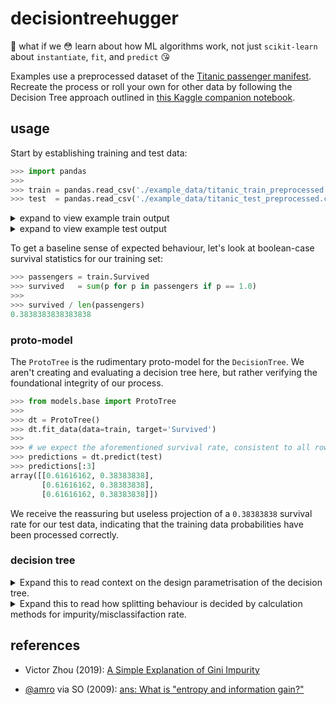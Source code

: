 # decisiontreehugger

:see_no_evil: what if we :flushed: learn about how ML algorithms work, not just `scikit-learn` about `instantiate`, `fit`, and `predict` :kissing_heart:

Examples use a preprocessed dataset of the [Titanic passenger manifest](./example_data/). Recreate the process or roll your own for other data by following the Decision Tree approach outlined in [this Kaggle companion notebook](https://www.kaggle.com/startupsci/titanic-data-science-solutions).

## usage

Start by establishing training and test data:

```python
>>> import pandas
>>>
>>> train = pandas.read_csv('./example_data/titanic_train_preprocessed.csv')
>>> test  = pandas.read_csv('./example_data/titanic_test_preprocessed.csv')
```

<details><summary>expand to view example train output</summary>

<p>

```python
>>> train
           Age     Fare  Embarked_C  Embarked_Q  Embarked_S  Cabin_A  Cabin_B  ...  Master  Miss  Mr  Mrs  Officer  Royalty  Survived
0    22.000000   7.2500           0           0           1        0        0  ...       0     0   1    0        0        0       0.0
1    38.000000  71.2833           1           0           0        0        0  ...       0     0   0    1        0        0       1.0
2    26.000000   7.9250           0           0           1        0        0  ...       0     1   0    0        0        0       1.0
3    35.000000  53.1000           0           0           1        0        0  ...       0     0   0    1        0        0       1.0
4    35.000000   8.0500           0           0           1        0        0  ...       0     0   1    0        0        0       0.0
..         ...      ...         ...         ...         ...      ...      ...  ...     ...   ...  ..  ...      ...      ...       ...
886  27.000000  13.0000           0           0           1        0        0  ...       0     0   0    0        1        0       0.0
887  19.000000  30.0000           0           0           1        0        1  ...       0     1   0    0        0        0       1.0
888  29.881138  23.4500           0           0           1        0        0  ...       0     1   0    0        0        0       0.0
889  26.000000  30.0000           1           0           0        0        0  ...       0     0   1    0        0        0       1.0
890  32.000000   7.7500           0           1           0        0        0  ...       0     0   1    0        0        0       0.0

[891 rows x 29 columns]
```

</p>
</details>

<details><summary>expand to view example test output</summary>

<p>

```python
>>> test
           Age      Fare  Embarked_C  Embarked_Q  Embarked_S  Cabin_A  Cabin_B  ...  Pclass_3  Master  Miss  Mr  Mrs  Officer  Royalty
0    34.500000    7.8292           0           1           0        0        0  ...         1       0     0   1    0        0        0
1    47.000000    7.0000           0           0           1        0        0  ...         1       0     0   0    1        0        0
2    62.000000    9.6875           0           1           0        0        0  ...         0       0     0   1    0        0        0
3    27.000000    8.6625           0           0           1        0        0  ...         1       0     0   1    0        0        0
4    22.000000   12.2875           0           0           1        0        0  ...         1       0     0   0    1        0        0
..         ...       ...         ...         ...         ...      ...      ...  ...       ...     ...   ...  ..  ...      ...      ...
413  29.881138    8.0500           0           0           1        0        0  ...         1       0     0   1    0        0        0
414  39.000000  108.9000           1           0           0        0        0  ...         0       0     0   0    0        0        1
415  38.500000    7.2500           0           0           1        0        0  ...         1       0     0   1    0        0        0
416  29.881138    8.0500           0           0           1        0        0  ...         1       0     0   1    0        0        0
417  29.881138   22.3583           1           0           0        0        0  ...         1       1     0   0    0        0        0

[418 rows x 28 columns]

```

</p>
</details>

To get a baseline sense of expected behaviour, let's look at boolean-case survival statistics for our training set:

```python
>>> passengers = train.Survived
>>> survived   = sum(p for p in passengers if p == 1.0)
>>>
>>> survived / len(passengers)
0.3838383838383838
```
### proto-model

The `ProtoTree` is the rudimentary proto-model for the `DecisionTree`. We aren't creating and evaluating a decision tree here, but rather verifying the foundational integrity of our process.

```python
>>> from models.base import ProtoTree
>>>
>>> dt = ProtoTree()
>>> dt.fit_data(data=train, target='Survived')
>>>
>>> # we expect the aforementioned survival rate, consistent to all rows:
>>> predictions = dt.predict(test)
>>> predictions[:3]
array([[0.61616162, 0.38383838],
       [0.61616162, 0.38383838],
       [0.61616162, 0.38383838]])
```

We receive the reassuring but useless projection of a `0.38383838` survival rate for our test data, indicating that the training data probabilities have been processed correctly.


### decision tree

<details><summary>Expand this to read context on the design parametrisation of the decision tree.</summary>

<p>

**properties:**

* contains a root node

* each node may have a left and right branch

* bottom-layer nodes do not have branches

**considerations:**

* prioritise the most 'efficient' conditions at the top of the tree

* branches can be recursively implemented decision trees rather than separately articulated

* how do we create the tree to have optimal splits?

    + *ideal split*: an *ideal* split in binary classification produces homogenous branches

    + *impurity*: homogeneity is unrealistic - how can we decrease impurity in child node w.r.t. parent node?

        - Gini impurity

        - cross-entropy / information gain (logarithmic calculation)

</p>
</details>

<details><summary>Expand this to read how splitting behaviour is decided by calculation methods for impurity/misclassifaction rate.</summary>
<p>


**Gini impurity:**

Randomly pick a "row" / data point; it has `k` value cases, each with a number of occurrences in the dataset. Based on the proportional distribution of a case and the `k` cases it could be randomly classified as, Gini impurity is the probability sum of all *incorrect* classification events.

For example, assume we have received the following dataset of `Yes`, `No`, and `Maybe` votes for some proposition. Since we're working with a binary classification problem, we'll use an example attribute/feature with `k=2` cases.

|           |   case   | count   | proportion |
|-----------|:--------:|:-------:|:----------:|
|           |  Yes     |   6     |     60%    |
|           |   No     |   4     |     40%    |
| **total** |  *(k=2)* |   *10*  |    *100%*  |

Here, `proportion` also represents `probability`; i.e. we have a 10% chance of randomly selecting a `Maybe` case.

Given the case distribution in our training data, we would e.g. randomly select `Yes` 60% of the time, and we would also randomly classify it as `Yes` 60% of the time. Therefore, the event probability of classifying `Yes` as `Yes` is `0.6 * 0.6 = 0.36`. The full series of classification event probabilities would be as follows:

| randomly selected | selection probability | randomly classified as | classification event probability | correctness |
|:-----------------:|-----------------------|:----------------------:|----------------------------------|:-----------:|
|        Yes        | 0.6                   |           Yes          | `0.6 * 0.6 =` 0.36               |      ✅      |
|        Yes        | 0.6                   |           No           | `0.6 * 0.4 =` 0.24               |      ❌      |
|         No        | 0.4                   |           Yes          | `0.4 * 0.6 =` 0.24               |      ❌      |
|         No        | 0.4                   |           No           | `0.4 * 0.4 =` 0.16               |      ✅      |

The *Gini impurity* would be the sum of all incorrect classification event probabilities:

`0.24 + 0.24` = **0.48**

Canonically, it is expressed by the following equation:

<img src="https://i.imgur.com/VzImiiu.png" />

> where `k` is the number of cases in the target attribute, and `p` is the probability of a given case existing at that node

So, let's test whether our event table and the Gini impurity equation yield the same result:

```
G = p(1)*(1 - p(1)) + p(2)*(1 - p(2))
  = (0.6)*(1 - 0.6) + (0.4)*(1 - 0.4)  = 0.48
```


**information gain:**

<img src="https://i.imgur.com/cpHogrY.png" />

> where `k` is the number of cases in the target attribute, `r` is the row count in the node, and `R` is the row count for the entire dataset

</details>

## references

* Victor Zhou (2019): [A Simple Explanation of Gini Impurity](https://victorzhou.com/blog/gini-impurity/)

* [@amro](https://stackoverflow.com/users/97160/amro) via SO (2009): [ans: What is "entropy and information gain?"](https://stackoverflow.com/a/1859910)